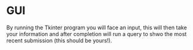 # GUI

By running the Tkinter program you will face an input, this will then take your information and after completion will run a query to shwo the most recent submission (this should be yours!).
